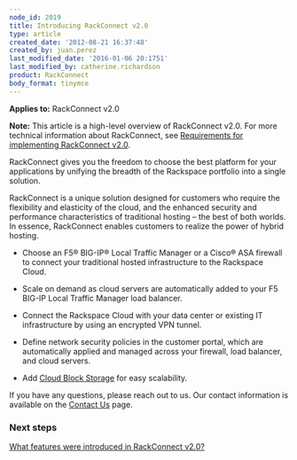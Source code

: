 ```yaml
---
node_id: 2019
title: Introducing RackConnect v2.0
type: article
created_date: '2012-08-21 16:37:48'
created_by: juan.perez
last_modified_date: '2016-01-06 20:1751'
last_modified_by: catherine.richardson
product: RackConnect
body_format: tinymce
---
```


**Applies to:** RackConnect v2.0

**Note:** This article is a high-level overview of RackConnect v2.0. For
more technical information about RackConnect, see [Requirements for
implementing RackConnect
v2.0](http://www.rackspace.com/knowledge_center/article/what-are-the-requirements-for-implementing-rackconnect-v20).

RackConnect gives you the freedom to choose the best platform for your
applications by unifying the breadth of the Rackspace portfolio into a
single solution.

RackConnect is a unique solution designed for customers who require the
flexibility and elasticity of the cloud, and the enhanced security and
performance characteristics of traditional hosting &ndash; the best of both
worlds. In essence, RackConnect enables customers to realize the power
of hybrid hosting.

-   Choose an F5&reg; BIG-IP&reg; Local Traffic Manager or a Cisco&reg; ASA firewall
    to connect your traditional hosted infrastructure to the Rackspace
    Cloud.

-   Scale on demand as cloud servers are automatically added to your F5
    BIG-IP Local Traffic Manager load balancer.

-   Connect the Rackspace Cloud with your data center or existing IT
    infrastructure by using an encrypted VPN tunnel. 

-   Define network security policies in the customer portal, which are
    automatically applied and managed across your firewall, load
    balancer, and cloud servers.

-   Add [Cloud Block
    Storage](http://www.rackspace.com/cloud/block-storage/) for easy
    scalability.

If you have any questions, please reach out to us. Our contact
information is available on the [Contact
Us](http://www.rackspace.com/knowledge_center/support) page.

### Next steps

[What features were introduced in RackConnect
v2.0?](https://www.rackspace.com/knowledge_center/article/what-features-were-introduced-in-rackconnect-v20)


